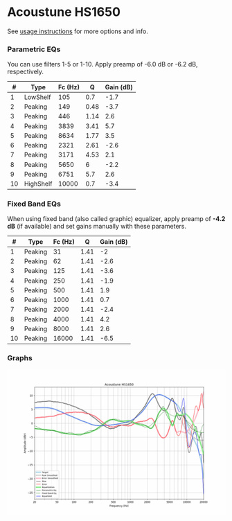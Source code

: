 # Acoustune HS1650
See [usage instructions](https://github.com/jaakkopasanen/AutoEq#usage) for more options and info.

### Parametric EQs
You can use filters 1-5 or 1-10. Apply preamp of -6.0 dB or -6.2 dB, respectively.

|   # | Type      |   Fc (Hz) |    Q |   Gain (dB) |
|-----|-----------|-----------|------|-------------|
|   1 | LowShelf  |       105 | 0.7  |        -1.7 |
|   2 | Peaking   |       149 | 0.48 |        -3.7 |
|   3 | Peaking   |       446 | 1.14 |         2.6 |
|   4 | Peaking   |      3839 | 3.41 |         5.7 |
|   5 | Peaking   |      8634 | 1.77 |         3.5 |
|   6 | Peaking   |      2321 | 2.61 |        -2.6 |
|   7 | Peaking   |      3171 | 4.53 |         2.1 |
|   8 | Peaking   |      5650 | 6    |        -2.2 |
|   9 | Peaking   |      6751 | 5.7  |         2.6 |
|  10 | HighShelf |     10000 | 0.7  |        -3.4 |

### Fixed Band EQs
When using fixed band (also called graphic) equalizer, apply preamp of **-4.2 dB** (if available) and set gains manually with these parameters.

|   # | Type    |   Fc (Hz) |    Q |   Gain (dB) |
|-----|---------|-----------|------|-------------|
|   1 | Peaking |        31 | 1.41 |        -2   |
|   2 | Peaking |        62 | 1.41 |        -2.6 |
|   3 | Peaking |       125 | 1.41 |        -3.6 |
|   4 | Peaking |       250 | 1.41 |        -1.9 |
|   5 | Peaking |       500 | 1.41 |         1.9 |
|   6 | Peaking |      1000 | 1.41 |         0.7 |
|   7 | Peaking |      2000 | 1.41 |        -2.4 |
|   8 | Peaking |      4000 | 1.41 |         4.2 |
|   9 | Peaking |      8000 | 1.41 |         2.6 |
|  10 | Peaking |     16000 | 1.41 |        -6.5 |

### Graphs
![](./Acoustune%20HS1650.png)
